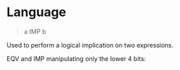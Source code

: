 # Language

> a IMP b

Used to perform a logical implication on two expressions.

EQV and IMP manipulating only the lower 4 bits:
